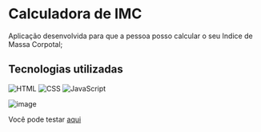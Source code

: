 # Calculadora de IMC

Aplicação desenvolvida para que a pessoa posso calcular o seu Indice de Massa Corpotal;

## Tecnologias utilizadas

![HTML](https://img.shields.io/badge/HTML5-E34F26?style=for-the-badge&logo=html5&logoColor=white)
![CSS](https://img.shields.io/badge/CSS3-1572B6?style=for-the-badge&logo=css3&logoColor=white)
![JavaScript](https://img.shields.io/badge/JavaScript-323330?style=for-the-badge&logo=javascript&logoColor=F7DF1E)

![image](https://user-images.githubusercontent.com/91389303/235620196-d2adc224-93ec-4fa0-81ad-40d759a0c9d8.png)

Você pode testar [aqui](https://flaviocardosodf.github.io/Calculadora-de-IMC/)
